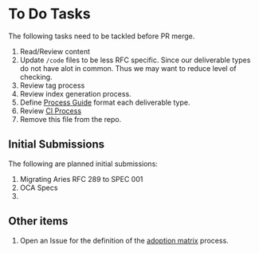 # To Do Tasks

The following tasks need to be tackled before PR merge.

1. Read/Review content
2. Update `/code` files to be less RFC specific. Since our deliverable types do not have alot in common. Thus we may want to reduce level of checking.
3. Review tag process
4. Review index generation process.
5. Define [Process Guide](../_process/guides) format each deliverable type.
6. Review [CI Process](./.circleci)
7. Remove this file from the repo.

## Initial Submissions

The following are planned initial submissions:

1. Migrating Aries RFC 289 to SPEC 001
2. OCA Specs
3. 

## Other items
1. Open an Issue for the definition of the [adoption matrix](./adoption.md) process.
